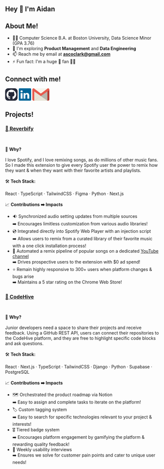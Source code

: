 ## Hey 👋 I'm Aidan

## About Me!

 - 👨‍💻 Computer Science B.A. at Boston University, Data Science Minor (GPA 3.76)
 - 🔭 I'm exploring **Product Management** and **Data Engineering**
 - 📫 Reach me by email at **ascoclark@gmail.com**
 - ⚡ Fun fact: I'm a huge 🏀 fan 🧡💙

## Connect with me!
<p>
  <a href="https://github.com/ascoded" rel="noopener noreferrer" target="_blank"><img src="imgs/github-icon.svg" alt="GitHub Icon" height="40"></a>
  <a href="https://www.linkedin.com/in/aidan-sclark/" rel="noopener noreferrer" target="_blank"><img src="imgs/linkedin-icon.svg" alt="LinkedIn Icon" height="40"></a>
 <a href="mailto:ascoclark@gmail.com" rel="noopener noreferrer" target="_blank"><img src="imgs/gmail-icon.svg" alt="Gmail Icon" height="40"></a> 
</p>

## Projects!

### [🎵 Reverbify](https://chromewebstore.google.com/detail/reverbify-remix-music-on/bnhjfbjmbgmgllkojikabliaidpihfnp)

<br>

🧠 **Why?** <br><br>
I love Spotify, and I love remixing songs, as do millions of other music fans. So I made this extension to give every Spotify user the power to remix how they want & when they want with their favorite artists and playlists. <br><br>
🛠️ **Tech Stack:** <br><br>
  React · TypeScript · TailwindCSS · Figma · Python · Next.js <br><br>
📈 **Contributions ➡️ Impacts** <br>
  - 🔉 Synchronized audio setting updates from multiple sources <br>➡️ Encourages limitless customization from various audio libraries!
  - 💿 Integrated directly into Spotify Web Player with an injection script <br>➡️ Allows users to remix from a curated library of their favorite music with a one click installation process!
  - 🔗 Automated a remix pipeline of popular songs on a dedicated [YouTube channel](https://www.youtube.com/@reverbify-app) <br>➡️ Drives prospective users to the extension with $0 ad spend!
  - ⭐ Remain highly responsive to 300+ users when platform changes & bugs arise <br>➡️ Maintains a 5 star rating on the Chrome Web Store!


### [🚀 CodeHive](https://github.com/orgs/Spark-Project-Pulse/repositories)

<br>

🧠 **Why?** <br><br>
Junior developers need a space to share their projects and receive feedback. Using a GitHub REST API, users can connect their repositories to the CodeHive platform, and they are free to highlight specific code blocks and ask questions. <br><br>
🛠️ **Tech Stack:** <br><br>
  React · Next.js · TypeScript · TailwindCSS · Django · Python · Supabase · PostgreSQL <br><br>
📈 **Contributions ➡️ Impacts** <br>
  - 🗺️ Orchestrated the product roadmap via Notion <br> ➡️ Easy to assign and complete tasks to iterate on the platform!
  - 🏷️ Custom tagging system <br>➡️ Easy to search for specific technologies relevant to your project & interests!
  - 🎖️ Tiered badge system <br>➡️ Encourages platform engagement by gamifying the platform & rewarding quality feedback!
  - 🧪 Weekly usability interviews <br>➡️ Ensures we solve for customer pain points and cater to unique user needs!

<!--
**ascoded/ascoded** is a ✨ _special_ ✨ repository because its `README.md` (this file) appears on your GitHub profile.

Here are some ideas to get you started:

- 🔭 I’m currently working on ...
- 🌱 I’m currently learning ...
- 👯 I’m looking to collaborate on ...
- 🤔 I’m looking for help with ...
- 💬 Ask me about ...
- 📫 How to reach me: ...
- 😄 Pronouns: ...
- ⚡ Fun fact: ...
-->
